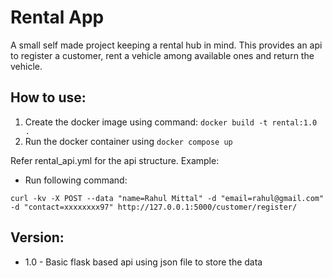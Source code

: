# Rental App

A small self made project keeping a rental hub in mind. This provides an api to register a customer, rent a vehicle among available ones and return the vehicle.

## How to use:

1. Create the docker image using command: `docker build -t rental:1.0 .`
2. Run the docker container using `docker compose up`

Refer rental_api.yml for the api structure.
Example:
- Run following command: 

`curl -kv -X POST --data "name=Rahul Mittal" -d "email=rahul@gmail.com" -d "contact=xxxxxxxx97" http://127.0.0.1:5000/customer/register/`

## Version:

- 1.0 -
    Basic flask based api using json file to store the data

